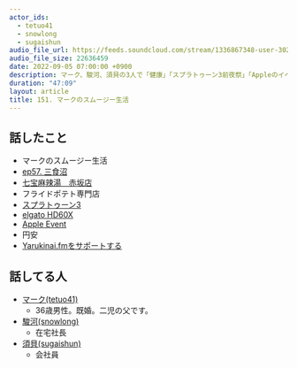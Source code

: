 ```yaml
---
actor_ids:
  - tetuo41
  - snowlong
  - sugaishun
audio_file_url: https://feeds.soundcloud.com/stream/1336867348-user-302747142-yarukinai-151-2022-09-05.mp3
audio_file_size: 22636459
date: 2022-09-05 07:00:00 +0900
description: マーク、駿河、須貝の3人で「健康」「スプラトゥーン3前夜祭」「Appleのイベント」などについて話しました。
duration: "47:09"
layout: article
title: 151. マークのスムージー生活
---
```


## 話したこと
- マークのスムージー生活
- [ep57. 三食沼](http://yarukinai.fm/episode/57)
- [七宝麻辣湯　赤坂店](https://maratan.com/shops/akasaka)
- フライドポテト専門店
- [スプラトゥーン3](https://www.nintendo.co.jp/switch/av5ja/index.html)
- [elgato HD60X](https://www.elgato.com/ja/game-capture-hd60-x)
- [Apple Event](https://www.apple.com/jp/apple-events/)
- 円安
- [Yarukinai.fmをサポートする](https://note.com/tetuo41/circle)

## 話してる人
- [マーク(tetuo41)](https://twitter.com/tetuo41)
  - 36歳男性。既婚。二児の父です。
- [駿河(snowlong)](https://twitter.com/_snowlong)
  - 在宅社長
- [須貝(sugaishun)](https://twitter.com/sugaishun)
  - 会社員
